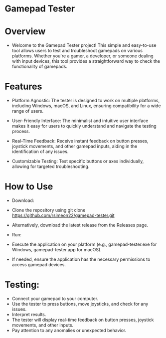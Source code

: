 # Gamepad Tester


# Overview

 - Welcome to the Gamepad Tester project! This simple and easy-to-use tool allows users to test and troubleshoot gamepads on various platforms. Whether you're a gamer, a developer, or someone dealing with input devices, this tool provides a straightforward way to check the functionality of gamepads.

# Features

 - Platform Agnostic: The tester is designed to work on multiple platforms, including Windows, macOS, and Linux, ensuring compatibility for a wide range of users.

 - User-Friendly Interface: The minimalist and intuitive user interface makes it easy for users to quickly understand and navigate the testing process.

 - Real-Time Feedback: Receive instant feedback on button presses, joystick movements, and other gamepad inputs, aiding in the identification of any issues.

 - Customizable Testing: Test specific buttons or axes individually, allowing for targeted troubleshooting.

# How to Use

 - Download:

 - Clone the repository using git clone https://github.com/rsimeon22/gamepad-tester.git

 - Alternatively, download the latest release from the Releases page.

 - Run:

 - Execute the application on your platform (e.g., gamepad-tester.exe for Windows, gamepad-tester.app for macOS).

 - If needed, ensure the application has the necessary permissions to access gamepad devices.

# Testing:

 - Connect your gamepad to your computer.
 - Use the tester to press buttons, move joysticks, and check for any issues.
 - Interpret results.
 - The tester will display real-time feedback on button presses, joystick movements, and other inputs.
 - Pay attention to any anomalies or unexpected behavior.

